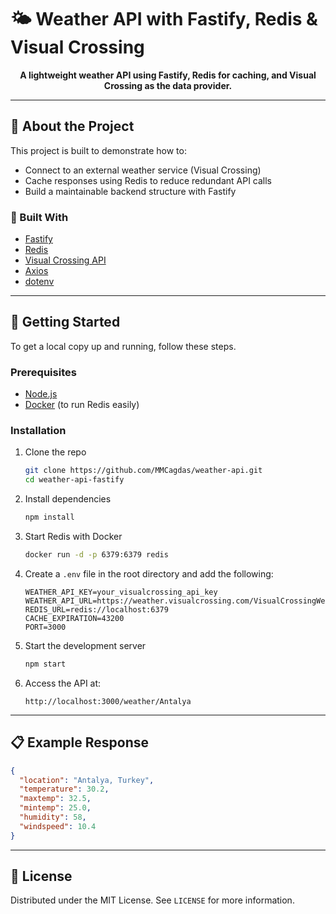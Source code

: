 # 🌤️ Weather API with Fastify, Redis & Visual Crossing

<div align="center">
  <strong>A lightweight weather API using Fastify, Redis for caching, and Visual Crossing as the data provider.</strong>
</div>

---

## 📌 About the Project

This project is built to demonstrate how to:
- Connect to an external weather service (Visual Crossing)
- Cache responses using Redis to reduce redundant API calls
- Build a maintainable backend structure with Fastify

### 🧰 Built With

- [Fastify](https://www.fastify.io/)
- [Redis](https://redis.io/)
- [Visual Crossing API](https://www.visualcrossing.com/weather-api)
- [Axios](https://axios-http.com/)
- [dotenv](https://github.com/motdotla/dotenv)

---

## 🚀 Getting Started

To get a local copy up and running, follow these steps.

### Prerequisites

- [Node.js](https://nodejs.org/)
- [Docker](https://www.docker.com/) (to run Redis easily)

### Installation

1. Clone the repo
   ```sh
   git clone https://github.com/MMCagdas/weather-api.git
   cd weather-api-fastify
   ```

2. Install dependencies
   ```sh
   npm install
   ```

3. Start Redis with Docker
   ```sh
   docker run -d -p 6379:6379 redis
   ```

4. Create a `.env` file in the root directory and add the following:

   ```env
   WEATHER_API_KEY=your_visualcrossing_api_key
   WEATHER_API_URL=https://weather.visualcrossing.com/VisualCrossingWebServices/rest/services/timeline/
   REDIS_URL=redis://localhost:6379
   CACHE_EXPIRATION=43200
   PORT=3000
   ```

5. Start the development server
   ```sh
   npm start
   ```

6. Access the API at:
   ```
   http://localhost:3000/weather/Antalya
   ```

---

## 📋 Example Response

```json
{
  "location": "Antalya, Turkey",
  "temperature": 30.2,
  "maxtemp": 32.5,
  "mintemp": 25.0,
  "humidity": 58,
  "windspeed": 10.4
}
```

---

## 📝 License

Distributed under the MIT License. See `LICENSE` for more information.